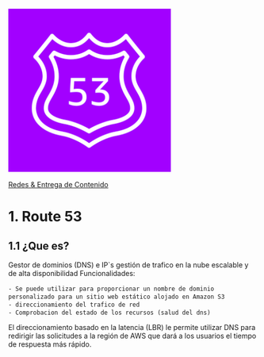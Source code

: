 ![Amazon Global Aceletator](../../00_assets/Redes%20&%20Entrega%20de%20contenidos/route53-logo.png)

[Redes & Entrega de Contenido](../../4-Redes_y_entrega_de_Contenido/)

# 1. Route 53

## 1.1 ¿Que es?

Gestor de dominios (DNS) e IP`s gestión de trafico en la nube escalable y de alta disponibilidad
Funcionalidades:
    
    - Se puede utilizar para proporcionar un nombre de dominio personalizado para un sitio web estático alojado en Amazon S3
    - direccionamiento del trafico de red
    - Comprobacion del estado de los recursos (salud del dns)

El direccionamiento basado en la latencia (LBR) le permite utilizar DNS para redirigir las solicitudes a la región de AWS que dará a los usuarios el tiempo de respuesta más rápido.
